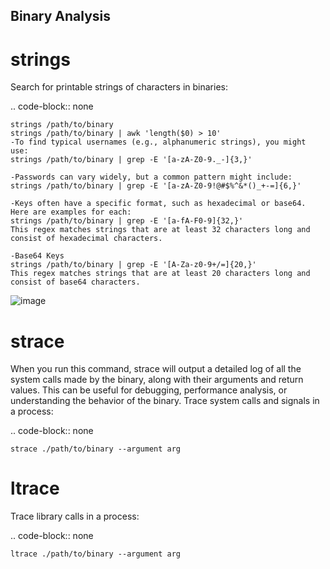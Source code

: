 
## **Binary Analysis**


strings
=======

Search for printable strings of characters in binaries:

.. code-block:: none

    strings /path/to/binary
    strings /path/to/binary | awk 'length($0) > 10'
    -To find typical usernames (e.g., alphanumeric strings), you might use:
    strings /path/to/binary | grep -E '[a-zA-Z0-9._-]{3,}'
    
    -Passwords can vary widely, but a common pattern might include:
    strings /path/to/binary | grep -E '[a-zA-Z0-9!@#$%^&*()_+-=]{6,}'
    
    -Keys often have a specific format, such as hexadecimal or base64. Here are examples for each:
    strings /path/to/binary | grep -E '[a-fA-F0-9]{32,}'
    This regex matches strings that are at least 32 characters long and consist of hexadecimal characters.

    -Base64 Keys
    strings /path/to/binary | grep -E '[A-Za-z0-9+/=]{20,}'
    This regex matches strings that are at least 20 characters long and consist of base64 characters.


 ![image](https://github.com/user-attachments/assets/76f4513c-fc6d-4a04-9576-98d6dec0acef)


strace
======
When you run this command, strace will output a detailed log of all the system calls made by the binary, along with their arguments and return values. This can be useful for debugging, performance analysis, or understanding the behavior of the binary.
Trace system calls and signals in a process:

.. code-block:: none

    strace ./path/to/binary --argument arg

ltrace
======

Trace library calls in a process:

.. code-block:: none

    ltrace ./path/to/binary --argument arg
